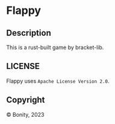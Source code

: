 # Flappy

## Description
This is a rust-built game by bracket-lib.

## LICENSE
Flappy uses `Apache License Version 2.0`.

## Copyright
© Bonity, 2023